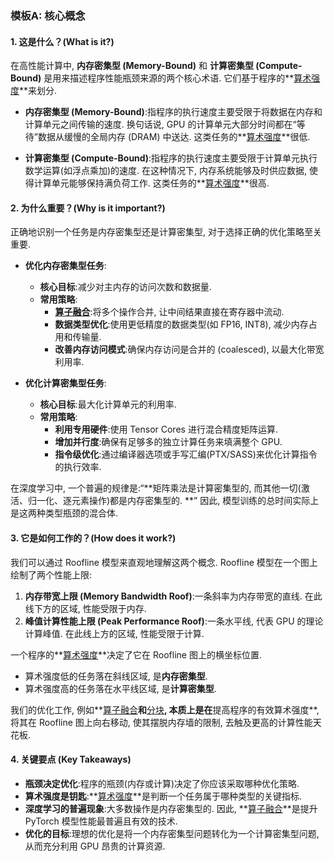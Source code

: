 ### 模板A: 核心概念

#### 1. 这是什么？(What is it?)
在高性能计算中, **内存密集型 (Memory-Bound)** 和 **计算密集型 (Compute-Bound)** 是用来描述程序性能瓶颈来源的两个核心术语. 它们基于程序的**[算术强度](./Lecture6-Arithmetic-Intensity.md)**来划分. 

*   **内存密集型 (Memory-Bound)**:指程序的执行速度主要受限于将数据在内存和计算单元之间传输的速度. 换句话说, GPU 的计算单元大部分时间都在“等待”数据从缓慢的全局内存 (DRAM) 中送达. 这类任务的**[算术强度](./Lecture6-Arithmetic-Intensity.md)**很低. 

*   **计算密集型 (Compute-Bound)**:指程序的执行速度主要受限于计算单元执行数学运算(如浮点乘加)的速度. 在这种情况下, 内存系统能够及时供应数据, 使得计算单元能够保持满负荷工作. 这类任务的**[算术强度](./Lecture6-Arithmetic-Intensity.md)**很高. 

#### 2. 为什么重要？(Why is it important?)
正确地识别一个任务是内存密集型还是计算密集型, 对于选择正确的优化策略至关重要. 

*   **优化内存密集型任务**:
    *   **核心目标**:减少对主内存的访问次数和数据量. 
    *   **常用策略**:
        *   **[算子融合](./Lecture6-Kernel-Fusion.md)**:将多个操作合并, 让中间结果直接在寄存器中流动. 
        *   **数据类型优化**:使用更低精度的数据类型(如 FP16, INT8), 减少内存占用和传输量. 
        *   **改善内存访问模式**:确保内存访问是合并的 (coalesced), 以最大化带宽利用率. 

*   **优化计算密集型任务**:
    *   **核心目标**:最大化计算单元的利用率. 
    *   **常用策略**:
        *   **利用专用硬件**:使用 Tensor Cores 进行混合精度矩阵运算. 
        *   **增加并行度**:确保有足够多的独立计算任务来填满整个 GPU. 
        *   **指令级优化**:通过编译器选项或手写汇编(PTX/SASS)来优化计算指令的执行效率. 

在深度学习中, 一个普遍的规律是:“**矩阵乘法是计算密集型的, 而其他一切(激活、归一化、逐元素操作)都是内存密集型的. **” 因此, 模型训练的总时间实际上是这两种类型瓶颈的混合体. 

#### 3. 它是如何工作的？(How does it work?)
我们可以通过 Roofline 模型来直观地理解这两个概念. Roofline 模型在一个图上绘制了两个性能上限:
1.  **内存带宽上限 (Memory Bandwidth Roof)**:一条斜率为内存带宽的直线. 在此线下方的区域, 性能受限于内存. 
2.  **峰值计算性能上限 (Peak Performance Roof)**:一条水平线, 代表 GPU 的理论计算峰值. 在此线上方的区域, 性能受限于计算. 

一个程序的**[算术强度](./Lecture6-Arithmetic-Intensity.md)**决定了它在 Roofline 图上的横坐标位置. 
*   算术强度低的任务落在斜线区域, 是**内存密集型**. 
*   算术强度高的任务落在水平线区域, 是**计算密集型**. 

我们的优化工作, 例如**[算子融合](./Lecture6-Kernel-Fusion.md)**和**[分块](./Lecture6-Matrix-Multiplication-Tiling.md)**, 本质上是在**提高程序的有效算术强度**, 将其在 Roofline 图上向右移动, 使其摆脱内存墙的限制, 去触及更高的计算性能天花板. 

#### 4. 关键要点 (Key Takeaways)
*   **瓶颈决定优化**:程序的瓶颈(内存或计算)决定了你应该采取哪种优化策略. 
*   **算术强度是钥匙**:**[算术强度](./Lecture6-Arithmetic-Intensity.md)**是判断一个任务属于哪种类型的关键指标. 
*   **深度学习的普遍现象**:大多数操作是内存密集型的. 因此, **[算子融合](./Lecture6-Kernel-Fusion.md)**是提升 PyTorch 模型性能最普遍且有效的技术. 
*   **优化的目标**:理想的优化是将一个内存密集型问题转化为一个计算密集型问题, 从而充分利用 GPU 昂贵的计算资源. 